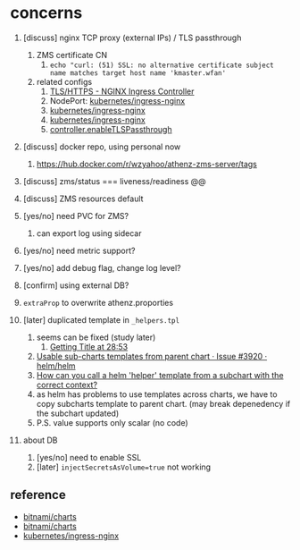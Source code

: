 # concerns

1. [discuss] nginx TCP proxy (external IPs) / TLS passthrough
    1. ZMS certificate CN
        1. `echo "curl: (51) SSL: no alternative certificate subject name matches target host name 'kmaster.wfan'`
    1. related configs
        1. [TLS/HTTPS - NGINX Ingress Controller](https://kubernetes.github.io/ingress-nginx/user-guide/tls/#ssl-passthrough)
        1. NodePort: [kubernetes/ingress-nginx](https://github.com/kubernetes/ingress-nginx/blob/c8b6ba8376d8bb90c1cb71d963e8165ef873820b/charts/ingress-nginx/values.yaml#L291-L303)
        1. [kubernetes/ingress-nginx](https://github.com/kubernetes/ingress-nginx/blob/0d2c6db75e47f81a6472f87e546072c75ad9f77d/docs/user-guide/tls.md#ssl-passthrough)
        1. [kubernetes/ingress-nginx](https://github.com/kubernetes/ingress-nginx/tree/master/charts/ingress-nginx)
        1. [controller.enableTLSPassthrough](https://docs.nginx.com/nginx-ingress-controller/installation/installation-with-helm/)

1. [discuss] docker repo, using personal now
    1. https://hub.docker.com/r/wzyahoo/athenz-zms-server/tags
1. [discuss] zms/status === liveness/readiness @@
1. [discuss] ZMS resources default
1. [yes/no] need PVC for ZMS?
    1. can export log using sidecar
1. [yes/no] need metric support?
1. [yes/no] add debug flag, change log level?
1. [confirm] using external DB?
1. `extraProp` to overwrite athenz.proporties
1. [later] duplicated template in `_helpers.tpl`
    1. seems can be fixed (study later)
        1. [Getting Title at 28:53](https://github.com/bitnami/charts/blob/6b59bd8ca6fcafbfb27e611182b4d4c9c1bf122d/bitnami/wordpress/templates/_helpers.tpl#L204-L215)
    1. [Usable sub-charts templates from parent chart · Issue #3920 · helm/helm](https://github.com/helm/helm/issues/3920)
    1. [How can you call a helm &#x27;helper&#x27; template from a subchart with the correct context?](https://stackoverflow.com/questions/47791971/how-can-you-call-a-helm-helper-template-from-a-subchart-with-the-correct-conte)
    1. as helm has problems to use templates across charts, we have to copy subcharts template to parent chart. (may break depenedency if the subchart updated)
    1. P.S. value supports only scalar (no code)
1. about DB
    1. [yes/no] need to enable SSL
    1. [later] `injectSecretsAsVolume=true` not working

## reference

- [bitnami/charts](https://github.com/bitnami/charts/blob/master/bitnami/wordpress/templates/deployment.yaml)
- [bitnami/charts](https://github.com/bitnami/charts/blob/master/bitnami/mariadb/templates/master-statefulset.yaml)
- [kubernetes/ingress-nginx](https://github.com/kubernetes/ingress-nginx/blob/master/charts/ingress-nginx/values.yaml)
